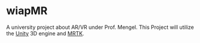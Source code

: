 # wiapMR
A university project about AR/VR under Prof. Mengel. 
This Project will utilize the [Unity](https://unity3d.com/) 3D engine and [MRTK](https://microsoft.github.io/MixedRealityToolkit-Unity/).